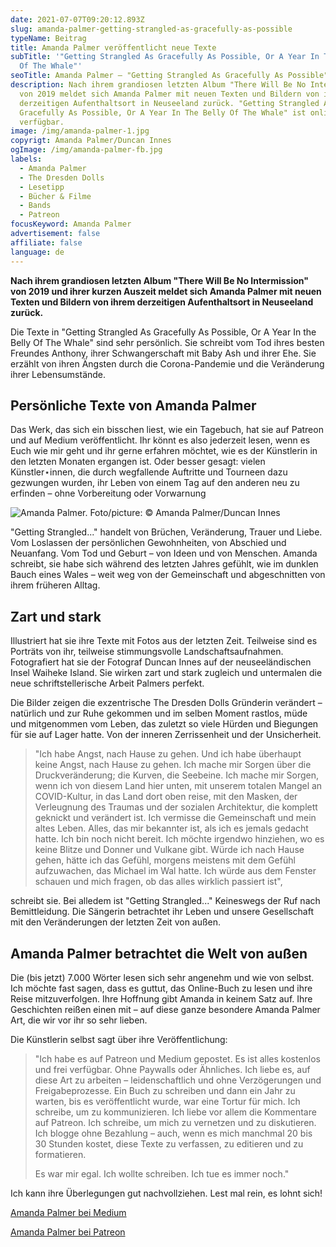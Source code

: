 ```yaml
---
date: 2021-07-07T09:20:12.893Z
slug: amanda-palmer-getting-strangled-as-gracefully-as-possible
typeName: Beitrag
title: Amanda Palmer veröffentlicht neue Texte
subTitle: '"Getting Strangled As Gracefully As Possible, Or A Year In The Belly
  Of The Whale"'
seoTitle: Amanda Palmer – "Getting Strangled As Gracefully As Possible"
description: Nach ihrem grandiosen letzten Album "There Will Be No Intermission"
  von 2019 meldet sich Amanda Palmer mit neuen Texten und Bildern von ihrem
  derzeitigen Aufenthaltsort in Neuseeland zurück. "Getting Strangled As
  Gracefully As Possible, Or A Year In The Belly Of The Whale" ist online frei
  verfügbar.
image: /img/amanda-palmer-1.jpg
copyrigt: Amanda Palmer/Duncan Innes
ogImage: /img/amanda-palmer-fb.jpg
labels:
  - Amanda Palmer
  - The Dresden Dolls
  - Lesetipp
  - Bücher & Filme
  - Bands
  - Patreon
focusKeyword: Amanda Palmer
advertisement: false
affiliate: false
language: de
---
```

**Nach ihrem grandiosen letzten Album "There Will Be No Intermission" von 2019 und ihrer kurzen Auszeit meldet sich Amanda Palmer mit neuen Texten und Bildern von ihrem derzeitigen Aufenthaltsort in Neuseeland zurück.**

Die Texte in "Getting Strangled As Gracefully As Possible, Or A Year In the Belly Of The Whale" sind sehr persönlich. Sie schreibt vom Tod ihres besten Freundes Anthony, ihrer Schwangerschaft mit Baby Ash und ihrer Ehe. Sie erzählt von ihren Ängsten durch die Corona-Pandemie und die Veränderung ihrer Lebensumstände.

## Persönliche Texte von Amanda Palmer

Das Werk, das sich ein bisschen liest, wie ein Tagebuch, hat sie auf Patreon und auf Medium veröffentlicht. Ihr könnt es also jederzeit lesen, wenn es Euch wie mir geht und ihr gerne erfahren möchtet, wie es der Künstlerin in den letzten Monaten ergangen ist. Oder besser gesagt: vielen Künstler⋆innen, die durch wegfallende Auftritte und Tourneen dazu gezwungen wurden, ihr Leben von einem Tag auf den anderen neu zu erfinden – ohne Vorbereitung oder Vorwarnung

![Amanda Palmer. Foto/picture: © Amanda Palmer/Duncan Innes](/img/amanda-palmer-2.jpg "Amanda Palmer. Foto/picture: © Amanda Palmer/Duncan Innes")

"Getting Strangled..." handelt von Brüchen, Veränderung, Trauer und Liebe. Vom Loslassen der persönlichen Gewohnheiten, von Abschied und Neuanfang. Vom Tod und Geburt – von Ideen und von Menschen. Amanda schreibt, sie habe sich während des letzten Jahres gefühlt, wie im dunklen Bauch eines Wales – weit weg von der Gemeinschaft und abgeschnitten von ihrem früheren Alltag.

## Zart und stark

Illustriert hat sie ihre Texte mit Fotos aus der letzten Zeit. Teilweise sind es Porträts von ihr, teilweise stimmungsvolle Landschaftsaufnahmen. Fotografiert hat sie der Fotograf Duncan Innes auf der neuseeländischen Insel Waiheke Island. Sie wirken zart und stark zugleich und untermalen die neue schriftstellerische Arbeit Palmers perfekt.

Die Bilder zeigen die exzentrische The Dresden Dolls Gründerin verändert – natürlich und zur Ruhe gekommen und im selben Moment rastlos, müde und mitgenommen vom Leben, das zuletzt so viele Hürden und Biegungen für sie auf Lager hatte. Von der inneren Zerrissenheit und der Unsicherheit.

> "Ich habe Angst, nach Hause zu gehen.
> Und ich habe überhaupt keine Angst, nach Hause zu gehen.
> Ich mache mir Sorgen über die Druckveränderung; die Kurven, die Seebeine.
> Ich mache mir Sorgen, wenn ich von diesem Land hier unten, mit unserem totalen Mangel an COVID-Kultur, in das Land dort oben reise, mit den Masken, der Verleugnung des Traumas und der sozialen Architektur, die komplett geknickt und verändert ist.
> Ich vermisse die Gemeinschaft und mein altes Leben. Alles, das mir bekannter ist, als ich es jemals gedacht hatte.
> Ich bin noch nicht bereit. Ich möchte irgendwo hinziehen, wo es keine Blitze und Donner und Vulkane gibt.
> Würde ich nach Hause gehen, hätte ich das Gefühl, morgens meistens mit dem Gefühl aufzuwachen, das Michael im Wal hatte. Ich würde aus dem Fenster schauen und mich fragen, ob das alles wirklich passiert ist",

schreibt sie. Bei alledem ist "Getting Strangled..." Keineswegs der Ruf nach Bemittleidung. Die Sängerin betrachtet ihr Leben und unsere Gesellschaft mit den Veränderungen der letzten Zeit von außen.

## Amanda Palmer betrachtet die Welt von außen

Die (bis jetzt) 7.000 Wörter lesen sich sehr angenehm und wie von selbst. Ich möchte fast sagen, dass es guttut, das Online-Buch zu lesen und ihre Reise mitzuverfolgen. Ihre Hoffnung gibt Amanda in keinem Satz auf. Ihre Geschichten reißen einen mit – auf diese ganze besondere Amanda Palmer Art, die wir vor ihr so sehr lieben.

Die Künstlerin selbst sagt über ihre Veröffentlichung:

> "Ich habe es auf Patreon und Medium gepostet. Es ist alles kostenlos und frei verfügbar. Ohne Paywalls oder Ähnliches. Ich liebe es, auf diese Art zu arbeiten – leidenschaftlich und ohne Verzögerungen und Freigabeprozesse. Ein Buch zu schreiben und dann ein Jahr zu warten, bis es veröffentlicht wurde, war eine Tortur für mich. Ich schreibe, um zu kommunizieren. Ich liebe vor allem die Kommentare auf Patreon. Ich schreibe, um mich zu vernetzen und zu diskutieren. Ich blogge ohne Bezahlung – auch, wenn es mich manchmal 20 bis 30 Stunden kostet, diese Texte zu verfassen, zu editieren und zu formatieren.
>
> Es war mir egal. Ich wollte schreiben. Ich tue es immer noch."

Ich kann ihre Überlegungen gut nachvollziehen. Lest mal rein, es lohnt sich!

[Amanda Palmer bei Medium](https://amandapalmer.medium.com/getting-strangled-as-gracefully-as-possible-or-a-year-in-the-belly-of-the-whale-370caabcaa9f)

[Amanda Palmer bei Patreon](https://www.patreon.com/amandapalmerf)